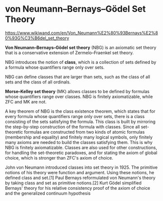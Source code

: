 # von Neumann–Bernays–Gödel Set Theory

https://www.wikiwand.com/en/Von_Neumann%E2%80%93Bernays%E2%80%93G%C3%B6del_set_theory

**Von Neumann–Bernays–Gödel set theory** (NBG) is an axiomatic set theory that is a conservative extension of Zermelo–Fraenkel set theory.

NBG introduces the notion of **class**, which is a collection of sets defined by a formula whose quantifiers range only over sets.

NBG can define classes that are larger than sets, such as the class of all sets and the class of all ordinals.


**Morse–Kelley set theory** (MK) allows classes to be defined by formulas whose quantifiers range over classes. NBG is finitely axiomatizable, while ZFC and MK are not.

A key theorem of NBG is the class existence theorem, which states that for every formula whose quantifiers range only over sets, there is a class consisting of the sets satisfying the formula. This class is built by mirroring the step-by-step construction of the formula with classes. Since all set-theoretic formulas are constructed from two kinds of atomic formulas (membership and equality) and finitely many logical symbols, only finitely many axioms are needed to build the classes satisfying them. This is why NBG is finitely axiomatizable. Classes are also used for other constructions, for handling the set-theoretic paradoxes, and for stating the axiom of global choice, which is stronger than ZFC's axiom of choice.

John von Neumann introduced classes into set theory in 1925. The primitive notions of his theory were function and argument. Using these notions, he defined class and set.[1] Paul Bernays reformulated von Neumann's theory by taking class and set as primitive notions.[2] Kurt Gödel simplified Bernays' theory for his relative consistency proof of the axiom of choice and the generalized continuum hypothesis